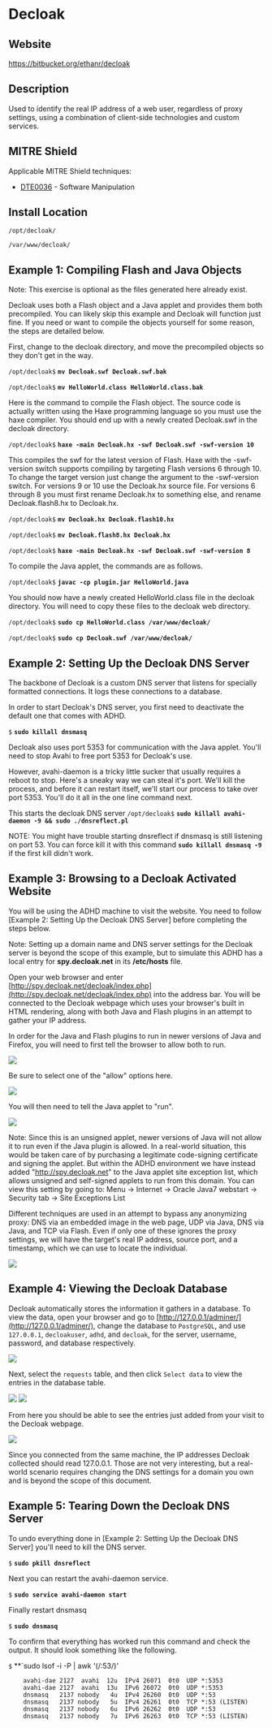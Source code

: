 
Decloak
=======

Website
-------

<https://bitbucket.org/ethanr/decloak>

Description
-----------

Used to identify the real IP address of a web user, regardless of proxy
settings, using a combination of client-side technologies and custom services.

MITRE Shield
------------

Applicable MITRE Shield techniques:
* [DTE0036](https://shield.mitre.org/techniques/DTE0036) - Software Manipulation

Install Location
----------------

`/opt/decloak/`

`/var/www/decloak/`


Example 1: Compiling Flash and Java Objects
-------------------------------------------

Note: This exercise is optional as the files generated here already exist.

Decloak uses both a Flash object and a Java applet and provides them both
precompiled. You can likely skip this example and Decloak will function
just fine. If you need or want to compile the objects yourself for some
reason, the steps are detailed below.

First, change to the decloak directory, and move the precompiled objects
so they don't get in the way.

`/opt/decloak$` **`mv Decloak.swf Decloak.swf.bak`**

`/opt/decloak$` **`mv HelloWorld.class HelloWorld.class.bak`**

Here is the command to compile the Flash object. The source code is
actually written using the Haxe programming language so you must use the
haxe compiler. You should end up with a newly created Decloak.swf in the
decloak directory.

`/opt/decloak$` **`haxe -main Decloak.hx -swf Decloak.swf -swf-version 10`**

This compiles the swf for the latest version of Flash. Haxe with the
-swf-version switch supports compiling by targeting Flash versions 6
through 10. To change the target version just change the argument to the
-swf-version switch. For versions 9 or 10 use the Decloak.hx source
file. For versions 6 through 8 you must first rename Decloak.hx to
something else, and rename Decloak.flash8.hx to Decloak.hx.

`/opt/decloak$` **`mv Decloak.hx Decloak.flash10.hx`**

`/opt/decloak$` **`mv Decloak.flash8.hx Decloak.hx`**

`/opt/decloak$` **`haxe -main Decloak.hx -swf Decloak.swf -swf-version 8`**

To compile the Java applet, the commands are as follows.

`/opt/decloak$` **`javac -cp plugin.jar HelloWorld.java`**

You should now have a newly created HelloWorld.class file in the decloak
directory. You will need to copy these files to the decloak web
directory.

`/opt/decloak$` **`sudo cp HelloWorld.class /var/www/decloak/`**

`/opt/decloak$` **`sudo cp Decloak.swf /var/www/decloak/`**

Example 2: Setting Up the Decloak DNS Server
--------------------------------------------

The backbone of Decloak is a custom DNS server that listens for
specially formatted connections. It logs these connections to a
database.

In order to start Decloak's DNS server, you first need to deactivate the
default one that comes with ADHD.

`$` **`sudo killall dnsmasq`**

Decloak also uses port 5353 for communication with the Java applet.
You'll need to stop Avahi to free port 5353 for Decloak's use.

However, avahi-daemon is a tricky little sucker that usually requires a reboot to stop.  Here's a sneaky way we can steal it's port.  We'll kill the process, and before it can restart itself, we'll start our process to take over port 5353.  You'll do it all in the one line command next.

This starts the decloak DNS server
`/opt/decloak$` **`sudo killall avahi-daemon -9 && sudo ./dnsreflect.pl`**

NOTE: You might have trouble starting dnsreflect if dnsmasq is still listening on port 53.  You can force kill it with this command **`sudo killall dnsmasq -9`** if the first kill didn't work.

Example 3: Browsing to a Decloak Activated Website
--------------------------------------------------

You will be using the ADHD machine to visit the website. You need to
follow [Example 2: Setting Up the Decloak DNS Server] before completing
the steps below.

Note: Setting up a domain name and DNS server settings for the
Decloak server is beyond the scope of this example, but to simulate this
ADHD has a local entry for **spy.decloak.net** in its **/etc/hosts** file.

Open your web browser and enter
[http://spy.decloak.net/decloak/index.php](http://spy.decloak.net/decloak/index.php)
into the address bar. You will be connected to the Decloak webpage which
uses your browser's built in HTML rendering, along with both Java and
Flash plugins in an attempt to gather your IP address.

In order for the Java and Flash plugins to run in newer versions of Java and Firefox,
you will need to first tell the browser to allow both to run.

![](Decloak_files/allow_plugins_1.png)

Be sure to select one of the "allow" options here.

![](Decloak_files/allow_plugins_2.png)

You will then need to tell the Java applet to "run".

![](Decloak_files/run_java_applet.png)

Note: Since this is an unsigned applet, newer versions of Java will not allow it to
run even if the Java plugin is allowed. In a real-world situation, this would be
taken care of by purchasing a legitimate code-signing certificate and signing the
applet. But within the ADHD environment we have instead added "http://spy.decloak.net"
to the Java applet site exception list, which allows unsigned and self-signed applets
to run from this domain. You can view this setting by going to:
Menu -> Internet -> Oracle Java7 webstart -> Security tab -> Site Exceptions List

Different techniques are used in an attempt to bypass any anonymizing proxy:
DNS via an embedded image in the web page, UDP via Java, DNS via Java, and TCP via Flash.
Even if only one of these ignores the proxy settings, we will have the target's real
IP address, source port, and a timestamp, which we can use to locate the individual.

![](Decloak_files/image001.png)

Example 4: Viewing the Decloak Database
---------------------------------------

Decloak automatically stores the information it gathers in a database.
To view the data, open your browser and go to
[http://127.0.0.1/adminer/](http://127.0.0.1/adminer/), change the
database to `PostgreSQL`, and use `127.0.0.1`, `decloakuser`, `adhd`,
and `decloak`, for the server, username, password, and database
respectively.

![](Decloak_files/image003.png)

Next, select the `requests` table, and then click `Select data` to view
the entries in the database table.

![](Decloak_files/image004.png) ![](Decloak_files/image005.png)

From here you should be able to see the entries just added from your
visit to the Decloak webpage.

![](Decloak_files/image006.png)

Since you connected from the same machine, the IP addresses Decloak
collected should read 127.0.0.1. Those are not very interesting, but a
real-world scenario requires changing the DNS settings for a domain you
own and is beyond the scope of this document.

Example 5: Tearing Down the Decloak DNS Server
----------------------------------------------

To undo everything done in [Example 2: Setting Up the Decloak DNS Server] you'll need to kill the DNS server.

`$` **`sudo pkill dnsreflect`**

Next you can restart the avahi-daemon service.

`$` **`sudo service avahi-daemon start`**

Finally restart dnsmasq

`$` **`sudo dnsmasq`**

To confirm that everything has worked run this command and check the output. It should look something like the following.

`$` **`sudo lsof -i -P | awk '(/:53/)'

		avahi-dae 2127	avahi  12u  IPv4 26071	0t0  UDP *:5353
		avahi-dae 2127  avahi  13u  IPv6 26072  0t0  UDP *:5353
		dnsmasq   2137 nobody   4u  IPv4 26260  0t0  UDP *:53
		dnsmasq   2137 nobody   5u  IPv4 26261  0t0  TCP *:53 (LISTEN)
		dnsmasq   2137 nobody   6u  IPv6 26262  0t0  UDP *:53
		dnsmasq   2137 nobody   7u  IPv6 26263  0t0  TCP *:53 (LISTEN)
